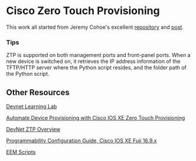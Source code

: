 # Cisco Zero Touch Provisioning



This work all started from Jeremy Cohoe's excellent [repository](https://github.com/jeremycohoe/c9300-ztp) and [post](https://blogs.cisco.com/developer/device-provisioning-with-ios-xe-zero-touch-provisioning).



### Tips

ZTP is supported on both management ports and front-panel ports. When a new device is switched on, it retrieves the IP address information of the TFTP/HTTP server where the Python script resides, and the folder path of the Python script. 



## Other Resources



[Devnet Learning Lab](https://developer.cisco.com/learning/lab/LL-ZTP-XE/step/1)

[Automate Device Provisioning with Cisco IOS XE Zero Touch Provisioning](https://blogs.cisco.com/developer/device-provisioning-with-ios-xe-zero-touch-provisioning)

[DevNet ZTP Overview](https://developer.cisco.com/docs/ios-xe/#!zero-touch-provisioning/zero-touch-provisioning)

[Programmability Configuration Guide, Cisco IOS XE Fuji 16.9.x](https://www.cisco.com/c/en/us/td/docs/ios-xml/ios/prog/configuration/169/b_169_programmability_cg/zero_touch_provisioning.html)

[EEM Scripts](https://www.cisco.com/c/en/us/support/docs/ios-nx-os-software/ios-xe-16/216091-best-practices-and-useful-scripts-for-ee.html)

